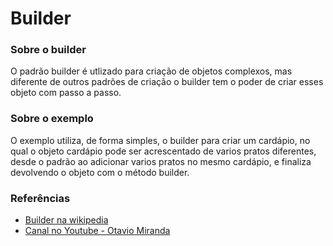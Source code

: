 # Builder

### Sobre o builder
O padrão builder é utlizado para criação de objetos complexos, mas diferente de outros padrões de criação
o builder tem o poder de criar esses objeto com passo a passo.

### Sobre o exemplo
O exemplo utiliza, de forma simples, o builder para criar um cardápio, no qual o objeto cardápio pode ser acrescentado de varios pratos diferentes, desde o padrão ao adicionar varios pratos no mesmo cardápio, e finaliza devolvendo o objeto com o método builder.

### Referências
 - [Builder na wikipedia](https://pt.wikipedia.org/wiki/Builder)
 - [Canal no Youtube - Otavio Miranda](https://www.youtube.com/watch?v=LWm3888uOrc&list=PLbIBj8vQhvm0VY5YrMrafWaQY2EnJ3j8H&index=7)